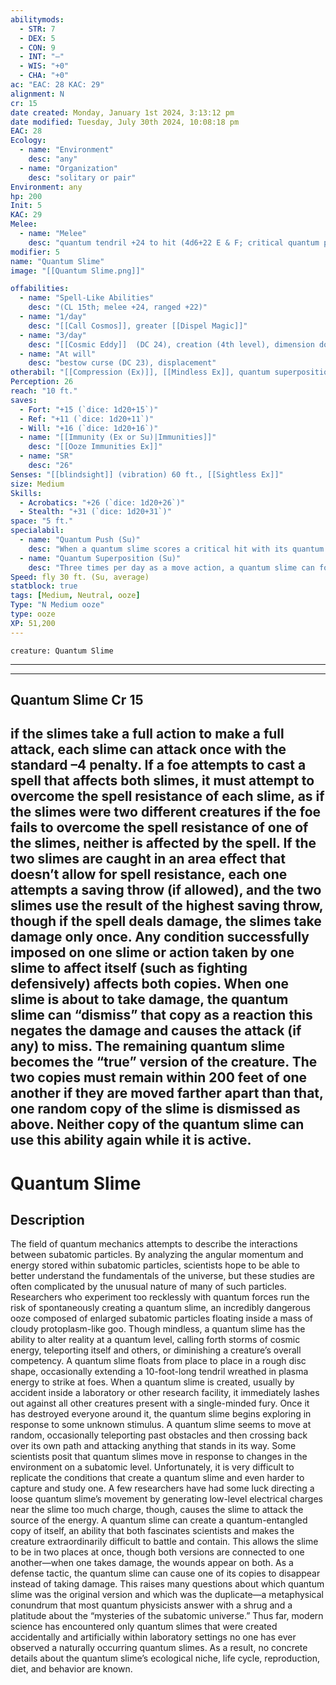 ```yaml
---
abilitymods:
  - STR: 7
  - DEX: 5
  - CON: 9
  - INT: "—"
  - WIS: "+0"
  - CHA: "+0"
ac: "EAC: 28 KAC: 29"
alignment: N
cr: 15
date created: Monday, January 1st 2024, 3:13:12 pm
date modified: Tuesday, July 30th 2024, 10:08:18 pm
EAC: 28
Ecology:
  - name: "Environment"
    desc: "any"
  - name: "Organization"
    desc: "solitary or pair"
Environment: any
hp: 200
Init: 5
KAC: 29
Melee:
  - name: "Melee"
    desc: "quantum tendril +24 to hit (4d6+22 E & F; critical quantum push [DC 23])"
modifier: 5
name: "Quantum Slime"
image: "[[Quantum Slime.png]]"

offabilities:
  - name: "Spell-Like Abilities"
    desc: "(CL 15th; melee +24, ranged +22)"
  - name: "1/day"
    desc: "[[Call Cosmos]], greater [[Dispel Magic]]"
  - name: "3/day"
    desc: "[[Cosmic Eddy]]  (DC 24), creation (4th level), dimension door, [[Enervationy]]"
  - name: "At will"
    desc: "bestow curse (DC 23), displacement"
otherabil: "[[Compression (Ex)]], [[Mindless Ex]], quantum superposition"
Perception: 26
reach: "10 ft."
saves:
  - Fort: "+15 (`dice: 1d20+15`)"
  - Ref: "+11 (`dice: 1d20+11`)"
  - Will: "+16 (`dice: 1d20+16`)"
  - name: "[[Immunity (Ex or Su)|Immunities]]"
    desc: "[[Ooze Immunities Ex]]"
  - name: "SR"
    desc: "26"
Senses: "[[blindsight]] (vibration) 60 ft., [[Sightless Ex]]"
size: Medium
Skills:
  - Acrobatics: "+26 (`dice: 1d20+26`)"
  - Stealth: "+31 (`dice: 1d20+31`)"
space: "5 ft."
specialabil:
  - name: "Quantum Push (Su)"
    desc: "When a quantum slime scores a critical hit with its quantum tendril, it teleports the target to a space within 30 feet of its original position that the slime has line of effect to. The target can attempt a DC 23 Will saving throw to negate this effect; if the slime is attempting to teleport the target into a harmful position (such as into a square that is on fire or filled with a cloud of acid), the target receives a +4 circumstance bonus to the saving throw."
  - name: "Quantum Superposition (Su)"
    desc: "Three times per day as a move action, a quantum slime can form a quantum-entangled copy of itself within 15 feet. The copy is identical to the original slime, including any ongoing bonuses, penalties, or effects with the same remaining duration, and the two slimes share a single pool of Hit Points, uses of spell-like abilities per day, and initiative count. The two slimes count as a single creature for the number of actions they can perform each round, and share the total number of actions between themselves (for instance, one slime can take a move action to move while the other slime takes a standard action to attack)"
Speed: fly 30 ft. (Su, average)
statblock: true
tags: [Medium, Neutral, ooze]
Type: "N Medium ooze"
type: ooze
XP: 51,200
---
```


```statblock
creature: Quantum Slime
```

---
---

## Quantum Slime Cr 15

if the slimes take a full action to make a full attack, each slime can attack once with the standard –4 penalty. If a foe attempts to cast a spell that affects both slimes, it must attempt to overcome the spell resistance of each slime, as if the slimes were two different creatures
if the foe fails to overcome the spell resistance of one of the slimes, neither is affected by the spell. If the two slimes are caught in an area effect that doesn’t allow for spell resistance, each one attempts a saving throw (if allowed), and the two slimes use the result of the highest saving throw, though if the spell deals damage, the slimes take damage only once. Any condition successfully imposed on one slime or action taken by one slime to affect itself (such as fighting defensively) affects both copies. When one slime is about to take damage, the quantum slime can “dismiss” that copy as a reaction
this negates the damage and causes the attack (if any) to miss. The remaining quantum slime becomes the “true” version of the creature. The two copies must remain within 200 feet of one another
if they are moved farther apart than that, one random copy of the slime is dismissed as above. Neither copy of the quantum slime can use this ability again while it is active.
---

# Quantum Slime

## Description

The field of quantum mechanics attempts to describe the interactions between subatomic particles. By analyzing the angular momentum and energy stored within subatomic particles, scientists hope to be able to better understand the fundamentals of the universe, but these studies are often complicated by the unusual nature of many of such particles. Researchers who experiment too recklessly with quantum forces run the risk of spontaneously creating a quantum slime, an incredibly dangerous ooze composed of enlarged subatomic particles floating inside a mass of cloudy protoplasm-like goo. Though mindless, a quantum slime has the ability to alter reality at a quantum level, calling forth storms of cosmic energy, teleporting itself and others, or diminishing a creature’s overall competency. A quantum slime floats from place to place in a rough disc shape, occasionally extending a 10-foot-long tendril wreathed in plasma energy to strike at foes.
When a quantum slime is created, usually by accident inside a laboratory or other research facility, it immediately lashes out against all other creatures present with a single-minded fury. Once it has destroyed everyone around it, the quantum slime begins exploring in response to some unknown stimulus. A quantum slime seems to move at random, occasionally teleporting past obstacles and then crossing back over its own path and attacking anything that stands in its way. Some scientists posit that quantum slimes move in response to changes in the environment on a subatomic level. Unfortunately, it is very difficult to replicate the conditions that create a quantum slime and even harder to capture and study one. A few researchers have had some luck directing a loose quantum slime’s movement by generating low-level electrical charges near the slime
too much charge, though, causes the slime to attack the source of the energy.
A quantum slime can create a quantum-entangled copy of itself, an ability that both fascinates scientists and makes the creature extraordinarily difficult to battle and contain. This allows the slime to be in two places at once, though both versions are connected to one another—when one takes damage, the wounds appear on both. As a defense tactic, the quantum slime can cause one of its copies to disappear instead of taking damage. This raises many questions about which quantum slime was the original version and which was the duplicate—a metaphysical conundrum that most quantum physicists answer with a shrug and a platitude about the “mysteries of the subatomic universe.”
Thus far, modern science has encountered only quantum slimes that were created accidentally and artificially within laboratory settings
no one has ever observed a naturally occurring quantum slimes. As a result, no concrete details about the quantum slime’s ecological niche, life cycle, reproduction, diet, and behavior are known.
